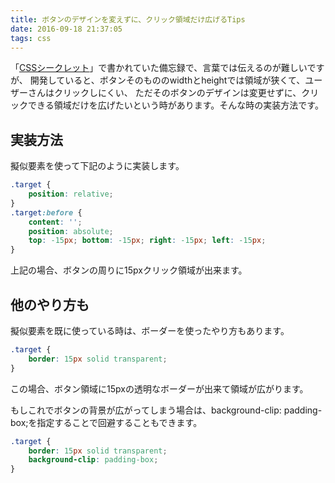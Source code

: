```yaml
---
title: ボタンのデザインを変えずに、クリック領域だけ広げるTips
date: 2016-09-18 21:37:05
tags: css
---
```


「<a href="https://www.amazon.co.jp/CSS%E3%82%B7%E3%83%BC%E3%82%AF%E3%83%AC%E3%83%83%E3%83%88-%E2%80%9547%E3%81%AE%E3%83%86%E3%82%AF%E3%83%8B%E3%83%83%E3%82%AF%E3%81%A7CSS%E3%82%92%E8%87%AA%E5%9C%A8%E3%81%AB%E6%93%8D%E3%82%8B-Lea-Verou/dp/4873117666/ref=sr_1_1?ie=UTF8&amp;qid=1474188594&amp;sr=8-1&amp;keywords=CSS%E3%82%B7%E3%83%BC%E3%82%AF%E3%83%AC%E3%83%83%E3%83%88">CSSシークレット</a>」で書かれていた備忘録で、言葉では伝えるのが難しいですが、
開発していると、ボタンそのもののwidthとheightでは領域が狭くて、ユーザーさんはクリックしにくい、
ただそのボタンのデザインは変更せずに、クリックできる領域だけを広げたいという時があります。そんな時の実装方法です。

## 実装方法
擬似要素を使って下記のように実装します。

``` css
.target {
    position: relative;
}
.target:before {
    content: '';
    position: absolute;
    top: -15px; bottom: -15px; right: -15px; left: -15px;
}
```

上記の場合、ボタンの周りに15pxクリック領域が出来ます。

## 他のやり方も
擬似要素を既に使っている時は、ボーダーを使ったやり方もあります。

``` css
.target {
    border: 15px solid transparent;
}
```

この場合、ボタン領域に15pxの透明なボーダーが出来て領域が広がります。

もしこれでボタンの背景が広がってしまう場合は、background-clip: padding-box;を指定することで回避することもできます。

``` css
.target {
    border: 15px solid transparent;
    background-clip: padding-box;
}
```
